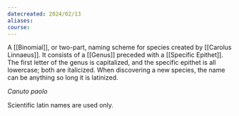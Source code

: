 ```yaml
---
datecreated: 2024/02/13
aliases: 
course:
---
```

A [[Binomial]], or two-part, naming scheme for species created by [[Carolus Linnaeus]]. It consists of a [[Genus]] preceded with a [[Specific Epithet]]. The first letter of the genus is capitalized, and the specific epithet is all lowercase; both are italicized. When discovering a new species, the name can be anything so long it is latinized. 

*Canuto paolo*

Scientific latin names are used only.